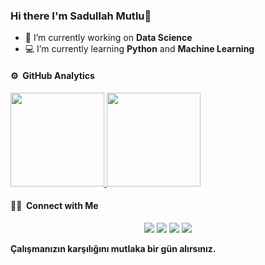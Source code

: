 ### Hi there I'm Sadullah Mutlu👋 

* 🔭 I’m currently working on **Data Science**
* 💻 I’m currently learning **Python** and **Machine Learning**

#### ⚙️ &nbsp;GitHub Analytics

<a href="https://github.com/sadullahmutlu">
<img height="150em" src="https://github-readme-stats-eight-theta.vercel.app/api?username=sadullahmutlu&show_icons=true&theme=algolia&include_all_commits=true&count_private=true"/>
<img height="150em" src="https://github-readme-stats-eight-theta.vercel.app/api/top-langs/?username=sadullahmutlu&layout=compact&langs_count=8&theme=algolia"/>
</a>

#### 🤝🏻 &nbsp;Connect with Me

<p align="center">
<a href="https://instagram.com/sadullahmutluu"><img src="https://img.shields.io/badge/-Sadullah Mutlu-6959cd?style=flat&logo=Instagram&logoColor=white"/></a>
<a href="https://twitter.com/sadullahmutluu"><img src="https://img.shields.io/badge/Sadullah Mutlu-1da1f2?style=flat&logo=Twitter&logoColor=black"/></a>
<a href="mailto:sadullahmutlu760@gmail.com"><img src="https://img.shields.io/badge/-sadullahmutlu760@gmail.com-ff3030?style=flat&logo=Gmail&logoColor=black"/></a>
<a href="https://www.linkedin.com/in/sadullahmutlu"><img src="https://img.shields.io/badge/Sadullah Mutlu-0077B5?style=flat&logo=Linkedin&logoColor=white"/></a>

</p>


**Çalışmanızın karşılığını mutlaka bir gün alırsınız.**

<!--
**sadullahmutlu/sadullahmutlu** is a ✨ _special_ ✨ repository because its `README.md` (this file) appears on your GitHub profile.

Here are some ideas to get you started:


-->
